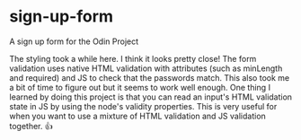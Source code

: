 # sign-up-form
A sign up form for the Odin Project

The styling took a while here.  I think it looks pretty close!  The form validation uses native HTML validation with attributes (such as minLength and required) and JS to check that the passwords match.  This also took me a bit of time to figure out but it seems to work well enough.  One thing I learned by doing this project is that you can read an input's HTML validation state in JS by using the node's validity properties.  This is very useful for when you want to use a mixture of HTML validation and JS validation together. :thumbsup: